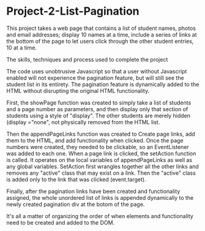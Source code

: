 # Project-2-List-Pagination
This project takes a web page that contains a list of student names, photos and email addresses;  display 10 names at a time, include a series of links at the bottom of the page to let users click through the other student entries, 10 at a time.


The skills, techniques and process used to complete the project

The code uses unobtrusive Javascript so that a user without Javascript enabled will not experience the pagination feature, but will still see the student list in its entirety. The pagination feature is dynamically added to the HTML without disrupting the original HTML functionality.

First, the showPage function was created to simply take a list of students and a page number as parameters, and then display only that section of students using a style of "display". The other students are merely hidden (display ="none", not physically removed from the HTML list.

Then the appendPageLinks function was created to Create page links, add them to the HTML, and add functionality when clicked. Once the page numbers were created, they needed to be clickable, so an EventListener was added to each one. When a page link is clicked, the setAction function is called. It operates on the local variables of appendPageLinks as well as any global variables. SetAction first wrangles together all the other links and removes any "active" class that may exist on a link. Then the "active" class is added only to the link that was clicked (event.target).

Finally, after the pagination links have been created and functionality assigned, the whole unordered list of links is appended dynamically to the newly created pagination div at the botom of the page.

It's all a matter of organizing the order of when elements and functionality need to be created and added to the DOM. 